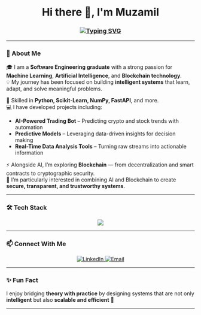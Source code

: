 <!-- Typing animation -->
<h1 align="center">Hi there 👋, I'm Muzamil</h1>
<h3 align="center">
  <a href="https://git.io/typing-svg">
    <img src="https://readme-typing-svg.demolab.com?font=Fira+Code&weight=600&size=22&pause=1000&color=4A90E2&center=true&vCenter=true&width=650&lines=Software+Engineer;Machine+Learning+%26+Deep+Learning+Enthusiast;Generative+AI+Explorer;Blockchain+Learner" alt="Typing SVG" />
  </a>
</h3>

---

### 🚀 About Me  

🎓 I am a **Software Engineering graduate** with a strong passion for **Machine Learning**, **Artificial Intelligence**, and **Blockchain technology**.  
💡 My journey has been focused on building **intelligent systems** that learn, adapt, and solve meaningful problems.  

🔧 Skilled in **Python, Scikit-Learn, NumPy, FastAPI**, and more.  
💻 I have developed projects including:  
- **AI-Powered Trading Bot** – Predicting crypto and stock trends with automation  
- **Predictive Models** – Leveraging data-driven insights for decision making  
- **Real-Time Data Analysis Tools** – Turning raw streams into actionable information  

⚡ Alongside AI, I’m exploring **Blockchain** — from decentralization and smart contracts to cryptographic security.  
🔗 I’m particularly interested in combining AI and Blockchain to create **secure, transparent, and trustworthy systems**.  

---

### 🛠️ Tech Stack  


<p align="center">
  <img src="https://skillicons.dev/icons?i=python,tensorflow,pytorch,sklearn,fastapi,git,linux,mysql,postgresql,html,css,js,react,nextjs,docker" />
</p>

---

### 📫 Connect With Me  

<p align="center">
  <a href="https://www.linkedin.com/in/muhammad-muzamil-50266431a/" target="_blank">
    <img src="https://img.shields.io/badge/LinkedIn-0077B5?logo=linkedin&logoColor=white" alt="LinkedIn"/>
  </a>
  <a href="mailto:muzamilfaisal46@gmail.com">
    <img src="https://img.shields.io/badge/Email-D14836?logo=gmail&logoColor=white" alt="Email"/>
  </a>
</p>

---

### ✨ Fun Fact  
I enjoy bridging **theory with practice** by designing systems that are not only **intelligent** but also **scalable and efficient** 🚀  

---
